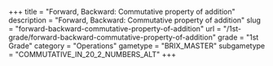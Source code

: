 +++
title = "Forward, Backward: Commutative property of addition"
description = "Forward, Backward: Commutative property of addition"
slug = "forward-backward-commutative-property-of-addition"
url = "/1st-grade/forward-backward-commutative-property-of-addition"
grade = "1st Grade"
category = "Operations"
gametype = "BRIX_MASTER"
subgametype = "COMMUTATIVE_IN_20_2_NUMBERS_ALT"
+++